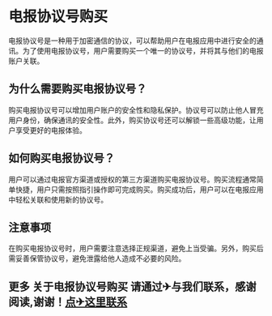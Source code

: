 # 电报协议号购买

电报协议号是一种用于加密通信的协议，可以帮助用户在电报应用中进行安全的通讯。为了使用电报协议号，用户需要购买一个唯一的协议号，并将其与他们的电报账户关联。

## 为什么需要购买电报协议号？

购买电报协议号可以增加用户账户的安全性和隐私保护。协议号可以防止他人冒充用户身份，确保通讯的安全性。此外，购买协议号还可以解锁一些高级功能，让用户享受更好的电报体验。

## 如何购买电报协议号？

用户可以通过电报官方渠道或授权的第三方渠道购买电报协议号。购买流程通常简单快捷，用户只需按照指引操作即可完成购买。购买成功后，用户可以在电报应用中轻松关联和使用新的协议号。

## 注意事项

在购买电报协议号时，用户需要注意选择正规渠道，避免上当受骗。另外，购买后需妥善保管协议号，避免泄露给他人造成不必要的风险。

## 更多 关于电报协议号购买 请通过✈与我们联系，感谢阅读,谢谢！[点✈这里联系](https://sms.k02.cc)